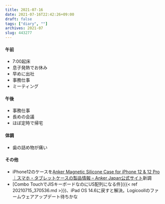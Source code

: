 ```yaml
---
title: 2021-07-16
date: 2021-07-16T22:42:26+09:00
draft: false
tags: ["diary", ""]
archives: 2021-07
slug: 443277
---
```

#### 午前
- 7:00起床
- 息子発熱でお休み
- 早めに出社
- 事務仕事
- ミーティング
#### 午後
- 事務仕事
- 長めの会議
- ほぼ定時で帰宅
#### 体調
- 歯の詰め物が痛い
#### その他
- iPhone12のケースを[Anker Magnetic Silicone Case for iPhone 12 & 12 Pro｜スマホ・タブレットケースの製品情報 – Anker Japan公式サイト](https://www.ankerjapan.com/products/a2961)新調
- [Combo TouchでJISキーボードなのにUS配列になる件]({{< ref 20210715_370536.md >}})、iPad OS 14.6に戻すと解決。Logicoollのファームウェアアップデート待ちかな